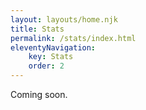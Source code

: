 ```yaml
---
layout: layouts/home.njk
title: Stats
permalink: /stats/index.html
eleventyNavigation:
    key: Stats
    order: 2
---
```


Coming soon.
